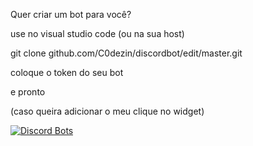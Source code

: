 Quer criar um bot para você?

use no visual studio code (ou na sua host)

git clone github.com/C0dezin/discordbot/edit/master.git

coloque o token do seu bot 

e pronto

(caso queira adicionar o meu clique no widget)

[![Discord Bots](https://top.gg/api/widget/767868534645719050.svg)](https://top.gg/bot/767868534645719050)
